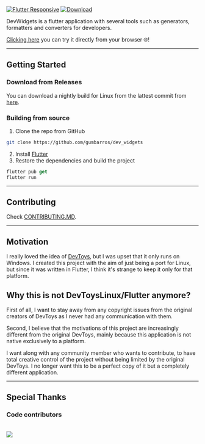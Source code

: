 

[![Flutter Responsive](https://img.shields.io/badge/flutter-responsive-brightgreen.svg)](https://github.com/Codelessly/ResponsiveFramework)
[![Download](https://img.shields.io/badge/Download-22272e?logo=github)](https://github.com/gumbarros/DevToysFlutter/releases/tag/latest)

DevWidgets is a flutter application with several tools such as generators, formatters and converters for developers.

[Clicking here](https://gumbarros.github.io/dev_widgets) you can try it directly from your browser 🌐!

---
## Getting Started

### Download from Releases
You can download a nightly build for Linux from the lattest commit from [here](https://github.com/gumbarros/dev_widgets/releases).


### Building from source

1. Clone the repo from GitHub
```sh
git clone https://github.com/gumbarros/dev_widgets
```
2. Install [Flutter](https://docs.flutter.dev/get-started/install/linux)
3. Restore the dependencies and build the project
```dart
flutter pub get
flutter run
```
---
## Contributing
Check [CONTRIBUTING.MD](https://github.com/gumbarros/dev_widgets/blob/master/CONTRIBUTING.md).

---
## Motivation
I really loved the idea of [DevToys](https://github.com/veler/DevToys), but I was upset that it only runs on Windows. I created this project with the aim of just being a port for Linux, but since it was written in Flutter, I think it's strange to keep it only for that platform.

## Why this is not DevToysLinux/Flutter anymore?
First of all, I want to stay away from any copyright issues from the original creators of DevToys as I never had any communication with them.

Second, I believe that the motivations of this project are increasingly different from the original DevToys, mainly because this application is not native exclusively to a platform.

I want along with any community member who wants to contribute, to have total creative control of the project without being limited by the original DevToys. I no longer want this to be a perfect copy of it but a completely different application.

---
## Special Thanks
### Code contributors
<br>
<a href="https://github.com/gumbarros/dev_widgets/graphs/contributors">
  <img src="https://contrib.rocks/image?repo=gumbarros/devtoysflutter" />
</a>
